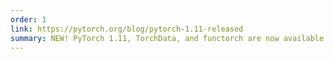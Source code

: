 ```yaml
---
order: 1
link: https://pytorch.org/blog/pytorch-1.11-released
summary: NEW! PyTorch 1.11, TorchData, and functorch are now available
---
```


